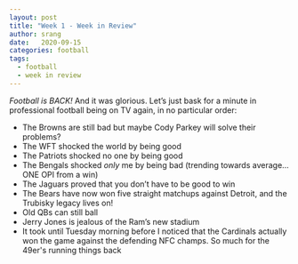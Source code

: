 ```yaml
---
layout: post
title: "Week 1 - Week in Review"
author: srang
date:   2020-09-15
categories: football
tags:
  - football
  - week in review
---
```


*Football is BACK!* And it was glorious. Let’s just bask for a minute in
professional football being on TV again, in no particular order:

- The Browns are still bad but maybe Cody Parkey will solve their problems?
- The WFT shocked the world by being good
- The Patriots shocked no one by being good 
- The Bengals shocked *only* me by being bad (trending towards average… ONE OPI from a win)
- The Jaguars proved that you don’t have to be good to win
- The Bears have now won five straight matchups against Detroit, and the Trubisky legacy lives on!
- Old QBs can still ball
- Jerry Jones is jealous of the Ram’s new stadium
- It took until Tuesday morning before I noticed that the Cardinals actually won the game against
 the defending NFC champs. So much for the 49er's running things back

